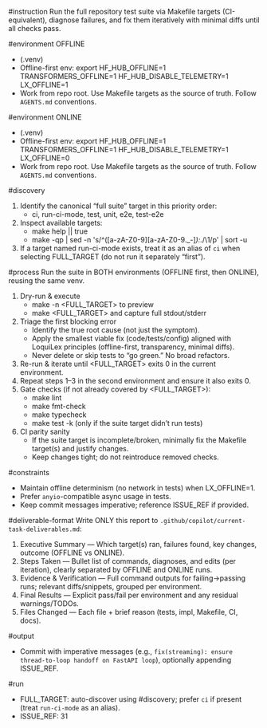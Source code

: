 #instruction
Run the full repository test suite via Makefile targets (CI-equivalent), diagnose failures, and fix them iteratively with minimal diffs until all checks pass.

#environment OFFLINE
- (.venv)
- Offline-first env: export HF_HUB_OFFLINE=1 TRANSFORMERS_OFFLINE=1 HF_HUB_DISABLE_TELEMETRY=1 LX_OFFLINE=1
- Work from repo root. Use Makefile targets as the source of truth. Follow `AGENTS.md` conventions.

#environment ONLINE
- (.venv)
- Offline-first env: export HF_HUB_OFFLINE=1 TRANSFORMERS_OFFLINE=1 HF_HUB_DISABLE_TELEMETRY=1 LX_OFFLINE=0
- Work from repo root. Use Makefile targets as the source of truth. Follow `AGENTS.md` conventions.

#discovery
1) Identify the canonical “full suite” target in this priority order:
   - ci, run-ci-mode, test, unit, e2e, test-e2e
2) Inspect available targets:
   - make help || true
   - make -qp | sed -n 's/^\([a-zA-Z0-9][a-zA-Z0-9._-]*\):.*/\1/p' | sort -u
3) If a target named run-ci-mode exists, treat it as an alias of `ci` when selecting FULL_TARGET (do not run it separately “first”).

#process
Run the suite in BOTH environments (OFFLINE first, then ONLINE), reusing the same venv.
1) Dry-run & execute
   - make -n <FULL_TARGET> to preview
   - make <FULL_TARGET> and capture full stdout/stderr
2) Triage the first blocking error
   - Identify the true root cause (not just the symptom).
   - Apply the smallest viable fix (code/tests/config) aligned with LoquiLex principles (offline-first, transparency, minimal diffs).
   - Never delete or skip tests to “go green.” No broad refactors.
3) Re-run & iterate until <FULL_TARGET> exits 0 in the current environment.
4) Repeat steps 1–3 in the second environment and ensure it also exits 0.
5) Gate checks (if not already covered by <FULL_TARGET>):
   - make lint
   - make fmt-check
   - make typecheck
   - make test -k (only if the suite target didn’t run tests)
6) CI parity sanity
   - If the suite target is incomplete/broken, minimally fix the Makefile target(s) and justify changes.
   - Keep changes tight; do not reintroduce removed checks.

#constraints
- Maintain offline determinism (no network in tests) when LX_OFFLINE=1.
- Prefer `anyio`-compatible async usage in tests.
- Keep commit messages imperative; reference ISSUE_REF if provided.

#deliverable-format
Write ONLY this report to `.github/copilot/current-task-deliverables.md`:
1. Executive Summary — Which target(s) ran, failures found, key changes, outcome (OFFLINE vs ONLINE).
2. Steps Taken — Bullet list of commands, diagnoses, and edits (per iteration), clearly separated by OFFLINE and ONLINE runs.
3. Evidence & Verification — Full command outputs for failing→passing runs; relevant diffs/snippets, grouped per environment.
4. Final Results — Explicit pass/fail per environment and any residual warnings/TODOs.
5. Files Changed — Each file + brief reason (tests, impl, Makefile, CI, docs).

#output
- Commit with imperative messages (e.g., `fix(streaming): ensure thread-to-loop handoff on FastAPI loop`), optionally appending ISSUE_REF.

#run
- FULL_TARGET: auto-discover using #discovery; prefer `ci` if present (treat `run-ci-mode` as an alias).
- ISSUE_REF: 31

